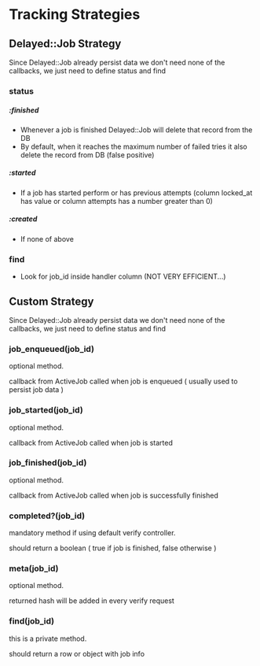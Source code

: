 Tracking Strategies
===

Delayed::Job Strategy
---

Since Delayed::Job already persist data we don't need none of the callbacks, we just need to define status and find

### status

##### :finished

- Whenever a job is finished Delayed::Job will delete that record from the DB
- By default, when it reaches the maximum number of failed tries it also delete the record from DB (false positive)

##### :started

- If a job has started perform or has previous attempts (column locked_at has value or column attempts has a number greater than 0)

##### :created

- If none of above

### find

- Look for job_id inside handler column (NOT VERY EFFICIENT...)




Custom Strategy
---

Since Delayed::Job already persist data we don't need none of the callbacks, we just need to define status and find

### job_enqueued(job_id)

optional method.

callback from ActiveJob called when job is enqueued ( usually used to persist job data )

### job_started(job_id)

optional method.

callback from ActiveJob called when job is started

### job_finished(job_id)

optional method.

callback from ActiveJob called when job is successfully finished

### completed?(job_id)

mandatory method if using default verify controller.

should return a boolean ( true if job is finished, false otherwise )

### meta(job_id)

optional method.

returned hash will be added in every verify request

### find(job_id)

this is a private method.

should return a row or object with job info
